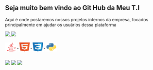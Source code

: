 ## Seja muito bem vindo ao Git Hub da Meu T.I

Aqui é onde postaremos nossos projetos internos da empresa, focados principalmente em ajudar os usuários dessa plataforma


<div>
<a href="https://github.com/Meu-T-I">
    <img height="180em" src="https://github-readme-stats.vercel.app/api?username=feepenna&show_icons=true&theme=tokyonight&include_all_commits=true&count_private=true"/>
    <img height="180em" src="https://github-readme-stats.vercel.app/api/top-langs/?username=feepenna&layout=compact&langs_count=16&theme=tokyonight"/>
</div>

<div style="display: inline_block"><br>
  <img align="center" alt="feejava" height="30" width="40" src="https://raw.githubusercontent.com/devicons/devicon/master/icons/java/java-plain.svg">
  <img align="center" alt="feehtml" height="30" width="40" src="https://raw.githubusercontent.com/devicons/devicon/master/icons/html5/html5-original.svg">
  <img align="center" alt="feecss" height="30" width="40" src="https://raw.githubusercontent.com/devicons/devicon/master/icons/css3/css3-original.svg">
  <img align="center" alt="feepython" height="30" width="40" src="https://raw.githubusercontent.com/devicons/devicon/master/icons/python/python-original.svg">
  
  ##
 
<div> 
  <a href="https://instagram.com/feepenna" target="_blank"><img src="https://img.shields.io/badge/-Instagram-%23E4405F?style=for-the-badge&logo=instagram&logoColor=white" target="_blank"></a>
 <a href = "mailto:felipennadev@gmail.com"><img src="https://img.shields.io/badge/-Gmail-%23333?style=for-the-badge&logo=gmail&logoColor=white" target="_blank"></a>
  <a href="www.linkedin.com/in/feepenna" target="_blank"><img src="https://img.shields.io/badge/-LinkedIn-%230077B5?style=for-the-badge&logo=linkedin&logoColor=white" target="_blank"></a> 
  
</div>
